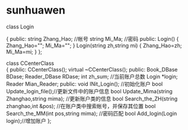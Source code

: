 # sunhuawen

class Login

{
public:
	string Zhang_Hao;  //帐号
	string Mi_Ma;   //密码
public:
	Login()
	{
		Zhang_Hao="";
		Mi_Ma="";
	}
	Login(string zh,string mi)
	{
		Zhang_Hao=zh;
		Mi_Ma=mi;
	}
};

class CCenterClass  
{
public:
	CCenterClass();
	virtual ~CCenterClass();
public:
	Book_DBase BDase;
	Reader_DBase RDase;
	int zh_sum; //当前账户总数
	Login *login;
	Reader Mian_Reader;
public:
	void INit_Login(); //初始化账户
	bool Update_login_file();//更新文件中的账户信息
	bool Update_Mima(string Zhanghao,string mima); //更新账户类的信息
	bool Search_the_ZH(string zhanghao,int &pos); //在账户类中搜索帐号，并保存其位置
	bool Search_the_MM(int pos,string mima);	//密码匹配
	bool Add_login(Login login);//增加账户
};
